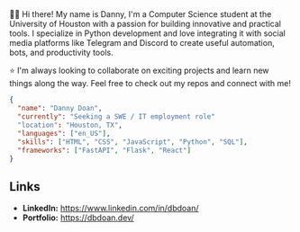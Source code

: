 ## 

<!--
**dbdoan/dbdoan** is a ✨ _special_ ✨ repository because its `README.md` (this file) appears on your GitHub profile.

Here are some ideas to get you started:
- 🔭 I’m currently working on ...
- 🌱 I’m currently learning ...
- 👯 I’m looking to collaborate on ...
- 🤔 I’m looking for help with ...
- 💬 Ask me about ...
- 📫 How to reach me: ...
- 😄 Pronouns: ...
- ⚡ Fun fact: ...
-->



🧑‍🔧 Hi there! My name is Danny, I'm a Computer Science student at the University of Houston with a passion for building innovative and practical tools. I specialize in Python development and love integrating it with social media platforms like Telegram and Discord to create useful automation, bots, and productivity tools.

⭐️ I'm always looking to collaborate on exciting projects and learn new things along the way. Feel free to check out my repos and connect with me!

```json
{
  "name": "Danny Doan", 
  "currently": "Seeking a SWE / IT employment role"
  "location": "Houston, TX",
  "languages": ["en_US"],
  "skills": ["HTML", "CSS", "JavaScript", "Python", "SQL"],
  "frameworks": ["FastAPI", "Flask", "React"]
}
```

## Links

- **LinkedIn:** https://www.linkedin.com/in/dbdoan/
- **Portfolio:** https://dbdoan.dev/
